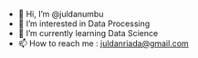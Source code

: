 - 👋 Hi, I’m @juldanumbu
- 👀 I’m interested in Data Processing
- 🌱 I’m currently learning Data Science
- 📫 How to reach me : juldanriada@gmail.com

<!---
juldanumbu/juldanumbu is a ✨ special ✨ repository because its `README.md` (this file) appears on your GitHub profile.
You can click the Preview link to take a look at your changes.
--->
